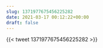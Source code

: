 ```yaml
---
slug: 1371977675456225282
date: 2021-03-17 00:12:22+00:00
draft: false
---
```


{{< tweet 1371977675456225282 >}}
